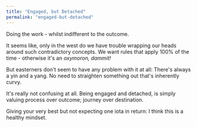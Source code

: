```yaml
---
title: "Engaged, but Detached"
permalink: "engaged-but-detached"
---
```


Doing the work - whilst indifferent to the outcome.

It seems like, only in the west do we have trouble wrapping our heads around such contradictory concepts. We want rules that apply 100% of the time - otherwise it's an *oxymoron, dammit!*

But easterners don't seem to have any problem with it at all: There's always a yin and a yang. No need to straighten something out that's inherently curvy.

It's really not confusing at all. Being engaged and detached, is simply valuing process over outcome; journey over destination.

Giving your very best but not expecting one iota in return: I think this is a healthy mindset.
